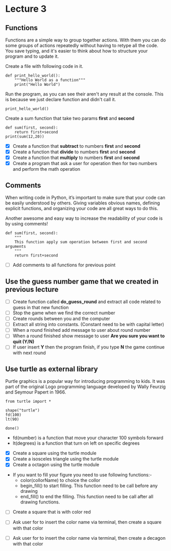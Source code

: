 # Lecture 3
##  Functions
Functions are a simple way to group together actions. With them you can do some 
groups of actions repeatedly without having to  retype all the code. You save 
typing, and it's easier to think about how to structure your program and to update it.

Create a file with following code in it.
```python3
def print_hello_world():
    """Hello World as a function"""
    print("Hello World")
```
Run the program, as you can see their aren't any result at the console. This is 
because we just declare function and didn't call it. 
```python3
print_hello_world()
``` 
Create a sum function that take two params **first** and **second**
```python3
def sum(first, second):
    return first+second
print(sum(12,20))
```
- [X] Create a function that **subtract** to numbers  **first** and **second**
- [X] Create a function that **divide** to numbers  **first** and **second**
- [X] Create a function that **multiply** to numbers  **first** and **second**
- [X] Create a program that ask a user for operation then for two numbers and perform the math operation

## Comments 
When writing code in Python, it’s important to make sure that your code 
can be easily understood by others. Giving variables obvious names, 
defining explicit functions, and organizing your code are all great ways to do this.

Another awesome and easy way to increase the readability of your code is 
by using comments!
```python3
def sum(first, second):
    """
    This function apply sum operation between first and second arguments
    """
    return first+second
```
- [ ] Add comments to all functions for previous point 

## Use the guess number game that we created in previous lecture
- [ ] Create function called **do_guess_round** and extract all code related to guess in that new function
- [ ] Stop the game when we find the correct number
- [ ] Create rounds between you and the computer
- [ ] Extract all string into constants. (Constant need to be with capital letter)
- [ ] When a round finished add message to user about round number 
- [ ] When a round finished show message to user **Are you sure you want to quit (Y/N)**
- [ ] If user insert **Y** then the program finish, if you type **N** the game continue with next round

## Use turtle as external library
Purtle graphics is a popular way for introducing programming to kids. 
It was part of the original Logo programming language developed by Wally Feurzig and Seymour Papert in 1966. 
```python3
from turtle import *

shape("turtle")
fd(100)
lt(90)

done()
```
- fd(number) is a function that move your character 100 symbols forward
- lt(degrees) is a function that turn on left on specific degrees

- [X] Create a square using the turtle module
- [X] Create a isosceles triangle using the turtle module
- [X] Create a оctagon using the turtle module

- If you want to fill your figure you need to use following functions:-
    - color(collorName) to choice the collor
    - begin_fill() to start filling. This function need to be call before any drawing
    - end_fill() to end the filling. This function need to be call after all drawing functions.

- [ ] Create a square that is with color red
- [ ] Ask user for to insert the color name via terminal, then create a square with that color
- [ ] Ask user for to insert the color name via terminal, then create a decagon with that color
 